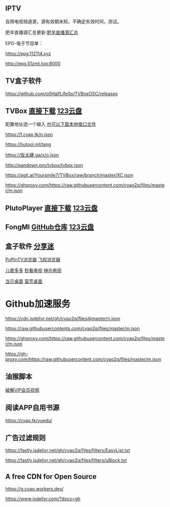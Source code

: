 ## IPTV

自用电视频道源，源有效期未知，不确定失效时间，测试。

肥羊直播源汇总更新∶[肥羊直播源汇总](https://youshandefeiyang.github.io)

EPG-电子节目单：

<https://epg.112114.xyz>

<http://epg.51zmt.top:8000>


## TV盒子软件

<https://github.com/o0HalfLife0o/TVBoxOSC/releases>

## TVBox [直接下载](http://g.cyao.ml/app/tvbox.apk) [123云盘](https://www.123pan.com/s/RLY9-sS3pH)

配置地址选一个输入 [也可以下载本地接口文件](https://g.cyao.ml/tvboxlc.zip)

<https://f.cyao.tk/n.json>

<https://hutool.ml/tang>

<https://饭太硬.ga/x/o.json>

<http://pandown.pro/tvbox/tvbox.json>

<https://agit.ai/Yoursmile7/TVBox/raw/branch/master/XC.json>

<https://ghproxy.com/https://raw.githubusercontent.com/cyao2q/files/master/m.json>

## PlutoPlayer [直接下载](http://g.cyao.ml/app/pluto.apk) [123云盘](https://www.123pan.com/s/RLY9-YZ3pH)

## FongMI [GitHub仓库](https://github.com/FongMi/TV) [123云盘](https://www.123pan.com/s/RLY9-F4hpH)

## 盒子软件 [分享迷](https://www.fenxm.com/tv)

[PuffinTV浏览器](https://cyao.lanzouy.com/iUuuH08lt6kf) [飞视浏览器](https://cyao.lanzouy.com/irdJv08lt7bc)

[儿歌多多](https://www.fenxm.com/613.html) [秒看电视](https://www.fenxm.com/862.html) [神鸟电视](https://www.fenxm.com/908.html)

[当贝桌面](https://www.fenxm.com/626.html) [蛮荒桌面](https://www.fenxm.com/877.html)

# Github加速服务

<https://cdn.jsdelivr.net/gh/cyao2q/files@master/n.json>

<https://raw.githubusercontents.com/cyao2q/files/master/m.json>

<https://ghproxy.com/https://raw.githubusercontent.com/cyao2q/files/master/m.json>

<https://gh-proxy.com/https://raw.githubusercontent.com/cyao2q/files/master/m.json>

## 油猴脚本

[破解VIP会员视频](https://f.cyao.tk/script/crackvideo.user.js)

## 阅读APP自用书源

<https://cyao.tk/yuedu/>

## 广告过滤规则

<https://fastly.jsdelivr.net/gh/cyao2q/files/filters/EasyList.txt>

<https://fastly.jsdelivr.net/gh/cyao2q/files/filters/uBlock.txt>

## A free CDN for Open Source

<https://g.cyao.workers.dev/>

<https://www.jsdelivr.com/?docs=gh>
